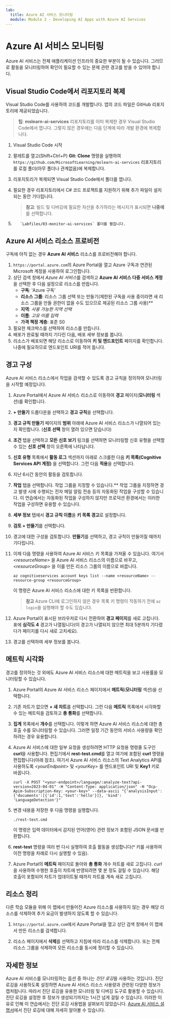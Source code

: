 ```yaml
---
lab:
  title: Azure AI 서비스 모니터링
  module: Module 2 - Developing AI Apps with Azure AI Services
---
```


# Azure AI 서비스 모니터링

Azure AI 서비스는 전체 애플리케이션 인프라의 중요한 부분이 될 수 있습니다. 그러므로 활동을 모니터링하여 확인이 필요할 수 있는 문제 관련 경고를 받을 수 있어야 합니다.

## Visual Studio Code에서 리포지토리 복제

Visual Studio Code를 사용하여 코드를 개발합니다. 앱의 코드 파일은 GitHub 리포지토리에 제공되었습니다.

> **팁**: **mslearn-ai-services** 리포지토리를 이미 복제한 경우 Visual Studio Code에서 엽니다. 그렇지 않은 경우에는 다음 단계에 따라 개발 환경에 복제합니다.

1. Visual Studio Code 시작
2. 팔레트를 열고(Shift+Ctrl+P) **Git: Clone** 명령을 실행하여 `https://github.com/MicrosoftLearning/mslearn-ai-services` 리포지토리를 로컬 폴더(아무 폴더나 관계없음)에 복제합니다.
3. 리포지토리가 복제되면 Visual Studio Code에서 폴더를 엽니다.
4. 필요한 경우 리포지토리에서 C# 코드 프로젝트를 지원하기 위해 추가 파일이 설치되는 동안 기다립니다.

    > **참고**: 빌드 및 디버깅에 필요한 자산을 추가하라는 메시지가 표시되면 **나중에**를 선택합니다.

5. 
          `Labfiles/03-monitor-ai-services` 폴더를 펼칩니다.

## Azure AI 서비스 리소스 프로비전

구독에 아직 없는 경우 **Azure AI 서비스** 리소스를 프로비전해야 합니다.

1. `https://portal.azure.com`의 Azure Portal을 열고 Azure 구독과 연관된 Microsoft 계정을 사용하여 로그인합니다.
2. 상단 검색 창에서 *Azure AI 서비스*를 검색하고 **Azure AI 서비스 다중 서비스 계정**을 선택한 후 다음 설정으로 리소스를 만듭니다.
    - **구독**: ‘Azure 구독’
    - **리소스 그룹**: 리소스 그룹 선택 또는 만들기(제한된 구독을 사용 중이라면 새 리소스 그룹을 만들 권한이 없을 수도 있으므로 제공된 리소스 그룹 사용)**
    - **지역**: *사용 가능한 지역 선택*
    - **이름**: *고유 이름 입력*
    - **가격 책정 계층**: 표준 S0
3. 필요한 체크박스를 선택하여 리소스를 만듭니다.
4. 배포가 완료될 때까지 기다린 다음, 배포 세부 정보를 봅니다.
5. 리소스가 배포되면 해당 리소스로 이동하여 **키 및 엔드포인트** 페이지를 확인합니다. 나중에 필요하므로 엔드포인트 URI를 적어 둡니다.

## 경고 구성

Azure AI 서비스 리소스에서 작업을 검색할 수 있도록 경고 규칙을 정의하여 모니터링을 시작할 예정입니다.

1. Azure Portal에서 Azure AI 서비스 리소스로 이동하여 **경고** 페이지(**모니터링** 섹션)를 확인합니다.
2. **+ 만들기** 드롭다운을 선택하고 **경고 규칙**을 선택합니다.
3. **경고 규칙 만들기** 페이지의 **범위** 아래에 Azure AI 서비스 리소스가 나열되어 있는지 확인합니다. (**신호 선택** 창이 열려 있으면 닫습니다)
4. **조건** 탭을 선택하고 **모든 신호 보기** 링크를 선택하면 모니터링할 신호 유형을 선택할 수 있는 **신호 선택** 창이 오른쪽에 나타납니다.
5. **신호 유형** 목록에서 **활동 로그** 섹션까지 아래로 스크롤한 다음 **키 목록(Cognitive Services API 계정)** 을 선택합니다. 그런 다음 **적용**을 선택합니다.
6. 지난 6시간 동안의 활동을 검토합니다.
7. **작업** 탭을 선택합니다. 작업 그룹을 지정할 수 있습니다.** 작업 그룹을 지정하면 경고 발생 시에 수행되는 전자 메일 알림 전송 등의 자동화된 작업을 구성할 수 있습니다. 이 연습에서는 자동화된 작업을 구성하지 않지만 프로덕션 환경에서는 이러한 작업을 구성하면 유용할 수 있습니다.
8. **세부 정보** 탭에서 **경고 규칙 이름**을 **키 목록 경고**로 설정합니다.
9. **검토 + 만들기**를 선택합니다. 
10. 경고에 대한 구성을 검토합니다. **만들기**를 선택하고, 경고 규칙이 만들어질 때까지 기다립니다.
11. 이제 다음 명령을 사용하여 Azure AI 서비스 키 목록을 가져올 수 있습니다. 여기서 *&lt;resourceName&gt;* 을 Azure AI 서비스 리소스의 이름으로 바꾸고, *&lt;resourceGroup&gt;* 을 이를 만든 리소스 그룹의 이름으로 바꿉니다.

    ```
    az cognitiveservices account keys list --name <resourceName> --resource-group <resourceGroup>
    ```

    이 명령은 Azure AI 서비스 리소스에 대한 키 목록을 반환합니다.

    > **참고** Azure CLI에 로그인하지 않은 경우 목록 키 명령이 작동하기 전에 `az login`을 실행해야 할 수도 있습니다.

12. Azure Portal이 표시된 브라우저로 다시 전환하여 **경고 페이지**를 새로 고칩니다. 표에 **심각도 4** 경고가 나열됩니다(이 경고가 나열되지 않으면 최대 5분까지 기다렸다가 페이지를 다시 새로 고치세요).
13. 경고를 선택하여 세부 정보를 봅니다.

## 메트릭 시각화

경고를 정의하는 것 외에도 Azure AI 서비스 리소스에 대한 메트릭을 보고 사용률을 모니터링할 수 있습니다.

1. Azure Portal의 Azure AI 서비스 리소스 페이지에서 **메트릭**(**모니터링** 섹션)을 선택합니다.
2. 기존 차트가 없으면 **+ 새 차트**를 선택합니다. 그런 다음 **메트릭** 목록에서 시각화할 수 있는 메트릭을 검토하고 **총 통화**를 선택합니다.
3. **집계** 목록에서 **개수**를 선택합니다.  이렇게 하면 Azure AI 서비스 리소스에 대한 총 호출 수를 모니터링할 수 있습니다. 그러면 일정 기간 동안의 서비스 사용량을 확인하려는 경우 유용합니다.
4. Azure AI 서비스에 대한 일부 요청을 생성하려면 HTTP 요청용 명령줄 도구인 **curl**을 사용합니다. 편집기에서 **rest-test.cmd**를 열고 여기에 포함된 **curl** 명령을 편집합니다(아래 참조). 여기서 Azure AI 서비스 리소스의 Text Analytics API를 사용하도록 *&lt;yourEndpoint&gt;* 및 *&lt;yourKey&gt;* 를 엔드포인트 URI 및 **Key1** 키로 바꿉니다.

    ```
    curl -X POST "<your-endpoint>/language/:analyze-text?api-version=2023-04-01" -H "Content-Type: application/json" -H "Ocp-Apim-Subscription-Key: <your-key>" --data-ascii "{'analysisInput':{'documents':[{'id':1,'text':'hello'}]}, 'kind': 'LanguageDetection'}"
    ```

5. 변경 내용을 저장한 후 다음 명령을 실행합니다.

    ```
    ./rest-test.cmd
    ```

    이 명령은 입력 데이터에서 감지된 언어(영어) 관련 정보가 포함된 JSON 문서를 반환합니다.

6. **rest-test** 명령을 여러 번 다시 실행하여 호출 활동을 생성합니다(**^** 키를 사용하여 이전 명령을 차례로 다시 실행할 수 있음).
7. Azure Portal의 **메트릭** 페이지로 돌아와 **총 통화** 개수 차트를 새로 고칩니다. *curl*을 사용하여 수행한 호출이 차트에 반영되려면 몇 분 정도 걸릴 수 있습니다. 해당 호출이 포함되어 차트가 업데이트될 때까지 차트를 계속 새로 고칩니다.

## 리소스 정리

다른 학습 모듈을 위해 이 랩에서 만들어진 Azure 리소스를 사용하지 않는 경우 해당 리소스를 삭제하여 추가 요금이 발생하지 않도록 할 수 있습니다.

1. `https://portal.azure.com`에서 Azure Portal을 열고 상단 검색 창에서 이 랩에서 만든 리소스를 검색합니다.

2. 리소스 페이지에서 **삭제**를 선택하고 지침에 따라 리소스를 삭제합니다. 또는 전체 리소스 그룹을 삭제하여 모든 리소스를 동시에 정리할 수 있습니다.

## 자세한 정보

Azure AI 서비스를 모니터링하는 옵션 중 하나는 *진단 로깅*을 사용하는 것입니다. 진단 로깅을 사용하도록 설정하면 Azure AI 서비스 리소스 사용량과 관련된 다양한 정보가 캡처됩니다. 따라서 진단 로깅을 유용한 모니터링 및 디버깅 도구로 활용할 수 있습니다. 진단 로깅을 설정한 후 정보가 생성되기까지는 1시간 넘게 걸릴 수 있습니다. 이러한 이유로 인해 이 연습에서는 진단 로깅 사용법을 살펴보지 않았습니다. [Azure AI 서비스 설명서](https://docs.microsoft.com/azure/ai-services/diagnostic-logging)에서 진단 로깅에 대해 자세히 알아볼 수 있습니다.
